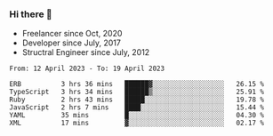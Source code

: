 ### Hi there 👋

- Freelancer since Oct, 2020
- Developer since July, 2017
- Structral Engineer since July, 2012

<!--START_SECTION:waka-->

```text
From: 12 April 2023 - To: 19 April 2023

ERB          3 hrs 36 mins   ██████▓░░░░░░░░░░░░░░░░░░   26.15 %
TypeScript   3 hrs 34 mins   ██████▒░░░░░░░░░░░░░░░░░░   25.91 %
Ruby         2 hrs 43 mins   █████░░░░░░░░░░░░░░░░░░░░   19.78 %
JavaScript   2 hrs 7 mins    ████░░░░░░░░░░░░░░░░░░░░░   15.44 %
YAML         35 mins         █░░░░░░░░░░░░░░░░░░░░░░░░   04.30 %
XML          17 mins         ▓░░░░░░░░░░░░░░░░░░░░░░░░   02.17 %
```

<!--END_SECTION:waka-->
